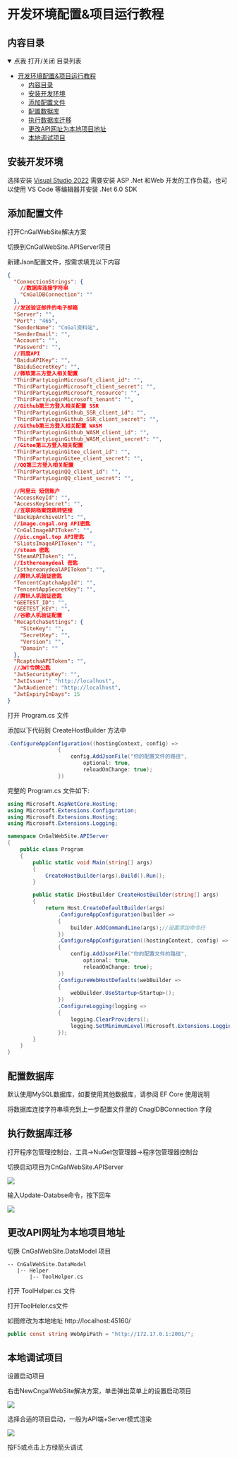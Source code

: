 # 开发环境配置&项目运行教程

## 内容目录

<details open="open">
  <summary>点我 打开/关闭 目录列表</summary>

- [开发环境配置&项目运行教程](#开发环境配置项目运行教程)
  - [内容目录](#内容目录)
  - [安装开发环境](#安装开发环境)
  - [添加配置文件](#添加配置文件)
  - [配置数据库](#配置数据库)
  - [执行数据库迁移](#执行数据库迁移)
  - [更改API网址为本地项目地址](#更改api网址为本地项目地址)
  - [本地调试项目](#本地调试项目)

</details>

## 安装开发环境

选择安装 [Visual Studio 2022](https://visualstudio.microsoft.com/zh-hans/vs/) 需要安装 ASP .Net 和Web 开发的工作负载，也可以使用 VS Code 等编辑器并安装 .Net 6.0 SDK

## 添加配置文件

打开CnGalWebSite解决方案

切换到CnGalWebSite.APIServer项目

新建Json配置文件，按需求填充以下内容

````json
{
  "ConnectionStrings": {
    //数据库连接字符串
    "CnGalDBConnection": ""
  },
  //发送验证邮件的电子邮箱
  "Server": "",
  "Port": "465",
  "SenderName": "CnGal资料站",
  "SenderEmail": "",
  "Account": "",
  "Password": "",
  //百度API
  "BaiduAPIKey": "",
  "BaiduSecretKey": "",
  //微软第三方登入相关配置
  "ThirdPartyLoginMicrosoft_client_id": "",
  "ThirdPartyLoginMicrosoft_client_secret": "",
  "ThirdPartyLoginMicrosoft_resource": "",
  "ThirdPartyLoginMicrosoft_tenant": "",
  //Github第三方登入相关配置 SSR
  "ThirdPartyLoginGithub_SSR_client_id": "",
  "ThirdPartyLoginGithub_SSR_client_secret": "",
  //Github第三方登入相关配置 WASM
  "ThirdPartyLoginGithub_WASM_client_id": "",
  "ThirdPartyLoginGithub_WASM_client_secret": "",
  //Gitee第三方登入相关配置
  "ThirdPartyLoginGitee_client_id": "",
  "ThirdPartyLoginGitee_client_secret": "",
  //QQ第三方登入相关配置
  "ThirdPartyLoginQQ_client_id": "",
  "ThirdPartyLoginQQ_client_secret": "",

  //阿里云 短信账户
  "AccessKeyId": "",
  "AccessKeySecret": "",
  //互联网档案馆跳转链接
  "BackUpArchiveUrl": "",
  //image.cngal.org API密匙
  "CnGalImageAPIToken": "",
  //pic.cngal.top API密匙
  "SliotsImageAPIToken": "",
  //steam 密匙
  "SteamAPIToken": "",
  //Isthereanydeal 密匙
  "IsthereanydealAPIToken": "",
  //腾讯人机验证密匙
  "TencentCaptchaAppId": "",
  "TencentAppSecretKey": "",
  //腾讯人机验证密匙
  "GEETEST_ID": "",
  "GEETEST_KEY": "",
  //谷歌人机验证配置
  "RecaptchaSettings": {
    "SiteKey": "",
    "SecretKey": "",
    "Version": "",
    "Domain": ""
  },
  "RcaptchaAPIToken": "",
  //JWT令牌公匙
  "JwtSecurityKey": "",
  "JwtIssuer": "http://localhost",
  "JwtAudience": "http://localhost",
  "JwtExpiryInDays": 15
}

````
打开 Program.cs 文件

添加以下代码到 CreateHostBuilder 方法中

````csharp
.ConfigureAppConfiguration((hostingContext, config) =>
                {
                    config.AddJsonFile("你的配置文件的路径",
                        optional: true,
                        reloadOnChange: true);
                })
````
完整的 Program.cs 文件如下:
````csharp
using Microsoft.AspNetCore.Hosting;
using Microsoft.Extensions.Configuration;
using Microsoft.Extensions.Hosting;
using Microsoft.Extensions.Logging;

namespace CnGalWebSite.APIServer
{
    public class Program
    {
        public static void Main(string[] args)
        {
            CreateHostBuilder(args).Build().Run();
        }

        public static IHostBuilder CreateHostBuilder(string[] args)
        {
            return Host.CreateDefaultBuilder(args)
                .ConfigureAppConfiguration(builder =>
                {
                    builder.AddCommandLine(args);//设置添加命令行
                })
                .ConfigureAppConfiguration((hostingContext, config) =>
                {
                    config.AddJsonFile("你的配置文件的路径",
                        optional: true,
                        reloadOnChange: true);
                })
                .ConfigureWebHostDefaults(webBuilder =>
                {
                    webBuilder.UseStartup<Startup>();
                })
                .ConfigureLogging(logging =>
                {
                    logging.ClearProviders();
                    logging.SetMinimumLevel(Microsoft.Extensions.Logging.LogLevel.Trace);
                });
        }
    }
}

````


## 配置数据库

默认使用MySQL数据库，如要使用其他数据库，请参阅 EF Core 使用说明

将数据库连接字符串填充到上一步配置文件里的 CnaglDBConnection 字段


## 执行数据库迁移

打开程序包管理控制台，工具->NuGet包管理器->程序包管理器控制台

切换启动项目为CnGalWebSite.APIServer

![](https://cdn.nlark.com/yuque/0/2021/png/2357630/1625319744686-d0a6c336-e84c-4e69-a22d-affd8e43428b.png)


输入Update-Databse命令，按下回车

![](https://cdn.nlark.com/yuque/0/2021/png/2357630/1625319821276-d45561aa-4ca0-4cef-9763-05db104cd38f.png)

## 更改API网址为本地项目地址

切换 CnGalWebSite.DataModel 项目

```
-- CnGalWebSite.DataModel
   |-- Helper
       |-- ToolHelper.cs
```


打开 ToolHelper.cs 文件

打开ToolHeler.cs文件

如图修改为本地地址 http://localhost:45160/
````csharp
public const string WebApiPath = "http://172.17.0.1:2001/";
````


## 本地调试项目

设置启动项目

右击NewCngalWebSite解决方案，单击弹出菜单上的设置启动项目

![](https://cdn.nlark.com/yuque/0/2021/png/2357630/1625320020938-049901ea-a8f9-4e29-a762-5375db1d860e.png)


选择合适的项目启动，一般为API端+Server模式渲染

![](https://cdn.nlark.com/yuque/0/2021/png/2357630/1625320089476-69eb9005-4881-4103-91b5-e538f4c7c9fe.png)

按F5或点击上方绿箭头调试

